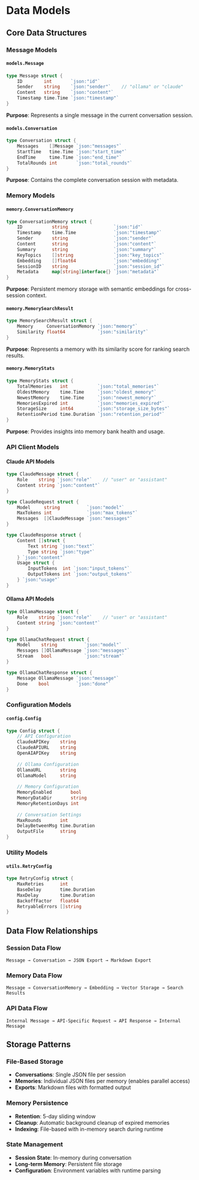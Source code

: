 # Data Models

## Core Data Structures

### Message Models

#### `models.Message`
```go
type Message struct {
    ID        int       `json:"id"`
    Sender    string    `json:"sender"`    // "ollama" or "claude"
    Content   string    `json:"content"`
    Timestamp time.Time `json:"timestamp"`
}
```
**Purpose**: Represents a single message in the current conversation session.

#### `models.Conversation`
```go
type Conversation struct {
    Messages    []Message `json:"messages"`
    StartTime   time.Time `json:"start_time"`
    EndTime     time.Time `json:"end_time"`
    TotalRounds int       `json:"total_rounds"`
}
```
**Purpose**: Contains the complete conversation session with metadata.

### Memory Models

#### `memory.ConversationMemory`
```go
type ConversationMemory struct {
    ID           string                 `json:"id"`
    Timestamp    time.Time              `json:"timestamp"`
    Sender       string                 `json:"sender"`
    Content      string                 `json:"content"`
    Summary      string                 `json:"summary"`
    KeyTopics    []string               `json:"key_topics"`
    Embedding    []float64              `json:"embedding"`
    SessionID    string                 `json:"session_id"`
    Metadata     map[string]interface{} `json:"metadata"`
}
```
**Purpose**: Persistent memory storage with semantic embeddings for cross-session context.

#### `memory.MemorySearchResult`
```go
type MemorySearchResult struct {
    Memory     ConversationMemory `json:"memory"`
    Similarity float64            `json:"similarity"`
}
```
**Purpose**: Represents a memory with its similarity score for ranking search results.

#### `memory.MemoryStats`
```go
type MemoryStats struct {
    TotalMemories   int           `json:"total_memories"`
    OldestMemory    time.Time     `json:"oldest_memory"`
    NewestMemory    time.Time     `json:"newest_memory"`
    MemoriesExpired int           `json:"memories_expired"`
    StorageSize     int64         `json:"storage_size_bytes"`
    RetentionPeriod time.Duration `json:"retention_period"`
}
```
**Purpose**: Provides insights into memory bank health and usage.

### API Client Models

#### Claude API Models
```go
type ClaudeMessage struct {
    Role    string `json:"role"`    // "user" or "assistant"
    Content string `json:"content"`
}

type ClaudeRequest struct {
    Model     string          `json:"model"`
    MaxTokens int             `json:"max_tokens"`
    Messages  []ClaudeMessage `json:"messages"`
}

type ClaudeResponse struct {
    Content []struct {
        Text string `json:"text"`
        Type string `json:"type"`
    } `json:"content"`
    Usage struct {
        InputTokens  int `json:"input_tokens"`
        OutputTokens int `json:"output_tokens"`
    } `json:"usage"`
}
```

#### Ollama API Models
```go
type OllamaMessage struct {
    Role    string `json:"role"`    // "user" or "assistant"
    Content string `json:"content"`
}

type OllamaChatRequest struct {
    Model    string          `json:"model"`
    Messages []OllamaMessage `json:"messages"`
    Stream   bool            `json:"stream"`
}

type OllamaChatResponse struct {
    Message OllamaMessage `json:"message"`
    Done    bool          `json:"done"`
}
```

### Configuration Models

#### `config.Config`
```go
type Config struct {
    // API Configuration
    ClaudeAPIKey    string
    ClaudeAPIURL    string
    OpenAIAPIKey    string
    
    // Ollama Configuration
    OllamaURL       string
    OllamaModel     string
    
    // Memory Configuration
    MemoryEnabled       bool
    MemoryDataDir       string
    MemoryRetentionDays int
    
    // Conversation Settings
    MaxRounds       int
    DelayBetweenMsg time.Duration
    OutputFile      string
}
```

### Utility Models

#### `utils.RetryConfig`
```go
type RetryConfig struct {
    MaxRetries      int
    BaseDelay       time.Duration
    MaxDelay        time.Duration
    BackoffFactor   float64
    RetryableErrors []string
}
```

## Data Flow Relationships

### Session Data Flow
```
Message → Conversation → JSON Export → Markdown Export
```

### Memory Data Flow
```
Message → ConversationMemory → Embedding → Vector Storage → Search Results
```

### API Data Flow
```
Internal Message → API-Specific Request → API Response → Internal Message
```

## Storage Patterns

### File-Based Storage
- **Conversations**: Single JSON file per session
- **Memories**: Individual JSON files per memory (enables parallel access)
- **Exports**: Markdown files with formatted output

### Memory Persistence
- **Retention**: 5-day sliding window
- **Cleanup**: Automatic background cleanup of expired memories
- **Indexing**: File-based with in-memory search during runtime

### State Management
- **Session State**: In-memory during conversation
- **Long-term Memory**: Persistent file storage
- **Configuration**: Environment variables with runtime parsing
